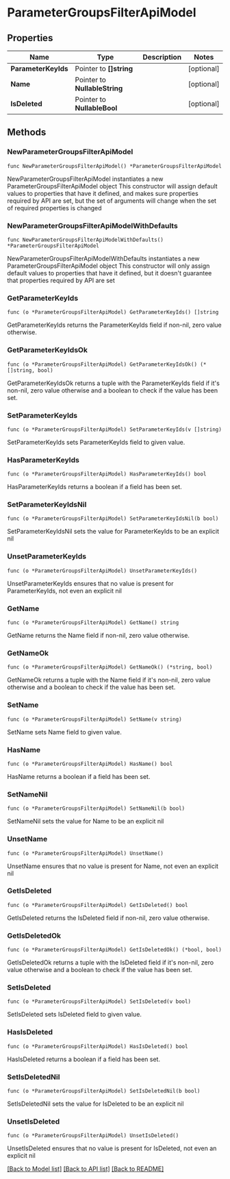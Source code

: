 # ParameterGroupsFilterApiModel

## Properties

Name | Type | Description | Notes
------------ | ------------- | ------------- | -------------
**ParameterKeyIds** | Pointer to **[]string** |  | [optional] 
**Name** | Pointer to **NullableString** |  | [optional] 
**IsDeleted** | Pointer to **NullableBool** |  | [optional] 

## Methods

### NewParameterGroupsFilterApiModel

`func NewParameterGroupsFilterApiModel() *ParameterGroupsFilterApiModel`

NewParameterGroupsFilterApiModel instantiates a new ParameterGroupsFilterApiModel object
This constructor will assign default values to properties that have it defined,
and makes sure properties required by API are set, but the set of arguments
will change when the set of required properties is changed

### NewParameterGroupsFilterApiModelWithDefaults

`func NewParameterGroupsFilterApiModelWithDefaults() *ParameterGroupsFilterApiModel`

NewParameterGroupsFilterApiModelWithDefaults instantiates a new ParameterGroupsFilterApiModel object
This constructor will only assign default values to properties that have it defined,
but it doesn't guarantee that properties required by API are set

### GetParameterKeyIds

`func (o *ParameterGroupsFilterApiModel) GetParameterKeyIds() []string`

GetParameterKeyIds returns the ParameterKeyIds field if non-nil, zero value otherwise.

### GetParameterKeyIdsOk

`func (o *ParameterGroupsFilterApiModel) GetParameterKeyIdsOk() (*[]string, bool)`

GetParameterKeyIdsOk returns a tuple with the ParameterKeyIds field if it's non-nil, zero value otherwise
and a boolean to check if the value has been set.

### SetParameterKeyIds

`func (o *ParameterGroupsFilterApiModel) SetParameterKeyIds(v []string)`

SetParameterKeyIds sets ParameterKeyIds field to given value.

### HasParameterKeyIds

`func (o *ParameterGroupsFilterApiModel) HasParameterKeyIds() bool`

HasParameterKeyIds returns a boolean if a field has been set.

### SetParameterKeyIdsNil

`func (o *ParameterGroupsFilterApiModel) SetParameterKeyIdsNil(b bool)`

 SetParameterKeyIdsNil sets the value for ParameterKeyIds to be an explicit nil

### UnsetParameterKeyIds
`func (o *ParameterGroupsFilterApiModel) UnsetParameterKeyIds()`

UnsetParameterKeyIds ensures that no value is present for ParameterKeyIds, not even an explicit nil
### GetName

`func (o *ParameterGroupsFilterApiModel) GetName() string`

GetName returns the Name field if non-nil, zero value otherwise.

### GetNameOk

`func (o *ParameterGroupsFilterApiModel) GetNameOk() (*string, bool)`

GetNameOk returns a tuple with the Name field if it's non-nil, zero value otherwise
and a boolean to check if the value has been set.

### SetName

`func (o *ParameterGroupsFilterApiModel) SetName(v string)`

SetName sets Name field to given value.

### HasName

`func (o *ParameterGroupsFilterApiModel) HasName() bool`

HasName returns a boolean if a field has been set.

### SetNameNil

`func (o *ParameterGroupsFilterApiModel) SetNameNil(b bool)`

 SetNameNil sets the value for Name to be an explicit nil

### UnsetName
`func (o *ParameterGroupsFilterApiModel) UnsetName()`

UnsetName ensures that no value is present for Name, not even an explicit nil
### GetIsDeleted

`func (o *ParameterGroupsFilterApiModel) GetIsDeleted() bool`

GetIsDeleted returns the IsDeleted field if non-nil, zero value otherwise.

### GetIsDeletedOk

`func (o *ParameterGroupsFilterApiModel) GetIsDeletedOk() (*bool, bool)`

GetIsDeletedOk returns a tuple with the IsDeleted field if it's non-nil, zero value otherwise
and a boolean to check if the value has been set.

### SetIsDeleted

`func (o *ParameterGroupsFilterApiModel) SetIsDeleted(v bool)`

SetIsDeleted sets IsDeleted field to given value.

### HasIsDeleted

`func (o *ParameterGroupsFilterApiModel) HasIsDeleted() bool`

HasIsDeleted returns a boolean if a field has been set.

### SetIsDeletedNil

`func (o *ParameterGroupsFilterApiModel) SetIsDeletedNil(b bool)`

 SetIsDeletedNil sets the value for IsDeleted to be an explicit nil

### UnsetIsDeleted
`func (o *ParameterGroupsFilterApiModel) UnsetIsDeleted()`

UnsetIsDeleted ensures that no value is present for IsDeleted, not even an explicit nil

[[Back to Model list]](../README.md#documentation-for-models) [[Back to API list]](../README.md#documentation-for-api-endpoints) [[Back to README]](../README.md)


